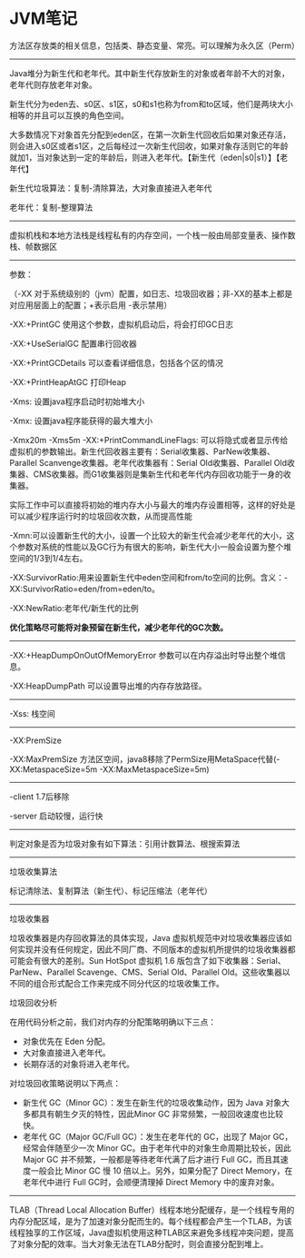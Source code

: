 # JVM笔记

方法区存放类的相关信息，包括类、静态变量、常亮。可以理解为永久区（Perm）

---

Java堆分为新生代和老年代。其中新生代存放新生的对象或者年龄不大的对象，老年代则存放老年对象。

新生代分为eden去、s0区、s1区，s0和s1也称为from和to区域，他们是两块大小相等的并且可以互换的角色空间。

大多数情况下对象首先分配到eden区，在第一次新生代回收后如果对象还存活，则会进入s0区或者s1区，之后每经过一次新生代回收，如果对象存活则它的年龄就加1，当对象达到一定的年龄后，则进入老年代。【新生代（eden|s0|s1）】【老年代】

新生代垃圾算法：复制-清除算法，大对象直接进入老年代

老年代：复制-整理算法

---

虚拟机栈和本地方法栈是线程私有的内存空间，一个栈一般由局部变量表、操作数栈、帧数据区

---

参数：

（-XX 对于系统级别的（jvm）配置，如日志、垃圾回收器；非-XX的基本上都是对应用层面上的配置；+表示启用 -表示禁用）

-XX:+PrintGC 使用这个参数，虚拟机启动后，将会打印GC日志

-XX:+UseSerialGC 配置串行回收器

-XX:+PrintGCDetails 可以查看详细信息，包括各个区的情况

-XX:+PrintHeapAtGC 打印Heap

-Xms: 设置java程序启动时初始堆大小

-Xmx: 设置java程序能获得的最大堆大小

-Xmx20m -Xms5m -XX:+PrintCommandLineFlags: 可以将隐式或者显示传给虚拟机的参数输出。新生代回收器主要有：Serial收集器、ParNew收集器、Parallel Scanvenge收集器。老年代收集器有：Serial Old收集器、Parallel Old收集器、CMS收集器。而G1收集器则是集新生代和老年代内存回收功能于一身的收集器。

实际工作中可以直接将初始的堆内存大小与最大的堆内存设置相等，这样的好处是可以减少程序运行时的垃圾回收次数，从而提高性能

-Xmn:可以设置新生代的大小，设置一个比较大的新生代会减少老年代的大小，这个参数对系统的性能以及GC行为有很大的影响，新生代大小一般会设置为整个堆空间的1/3到1/4左右。

-XX:SurvivorRatio:用来设置新生代中eden空间和from/to空间的比例。含义：-XX:SurvivorRatio=eden/from=eden/to。

-XX:NewRatio:老年代/新生代的比例

**优化策略尽可能将对象预留在新生代，减少老年代的GC次数。**

---

-XX:+HeapDumpOnOutOfMemoryError 参数可以在内存溢出时导出整个堆信息。

-XX:HeapDumpPath 可以设置导出堆的内存存放路径。

---

-Xss: 栈空间

---

-XX:PremSize

-XX:MaxPremSize 方法区空间，java8移除了PermSize用MetaSpace代替(-XX:MetaspaceSize=5m -XX:MaxMetaspaceSize=5m)

---

-client 1.7后移除

-server 启动较慢，运行快

---

判定对象是否为垃圾对象有如下算法：引用计数算法、根搜索算法

---

垃圾收集算法

标记清除法、复制算法（新生代）、标记压缩法（老年代）

---

垃圾收集器

垃圾收集器是内存回收算法的具体实现，Java 虚拟机规范中对垃圾收集器应该如何实现并没有任何规定，因此不同厂商、不同版本的虚拟机所提供的垃圾收集器都可能会有很大的差别。Sun HotSpot 虚拟机 1.6 版包含了如下收集器：Serial、ParNew、Parallel Scavenge、CMS、Serial Old、Parallel Old。这些收集器以不同的组合形式配合工作来完成不同分代区的垃圾收集工作。

垃圾回收分析

在用代码分析之前，我们对内存的分配策略明确以下三点：

- 对象优先在 Eden 分配。
- 大对象直接进入老年代。
- 长期存活的对象将进入老年代。

对垃圾回收策略说明以下两点：

- 新生代 GC（Minor GC）：发生在新生代的垃圾收集动作，因为 Java 对象大多都具有朝生夕灭的特性，因此Minor GC 非常频繁，一般回收速度也比较快。
- 老年代 GC（Major GC/Full GC）：发生在老年代的 GC，出现了 Major GC，经常会伴随至少一次 Minor GC。由于老年代中的对象生命周期比较长，因此 Major GC 并不频繁，一般都是等待老年代满了后才进行 Full GC，而且其速度一般会比 Minor GC 慢 10 倍以上。另外，如果分配了 Direct Memory，在老年代中进行 Full GC时，会顺便清理掉 Direct Memory 中的废弃对象。

---

TLAB（Thread Local Allocation Buffer）线程本地分配缓存，是一个线程专用的内存分配区域，是为了加速对象分配而生的。每个线程都会产生一个TLAB，为该线程独享的工作区域，Java虚拟机使用这种TLAB区来避免多线程冲突问题，提高了对象分配的效率。当大对象无法在TLAB分配时，则会直接分配到堆上。